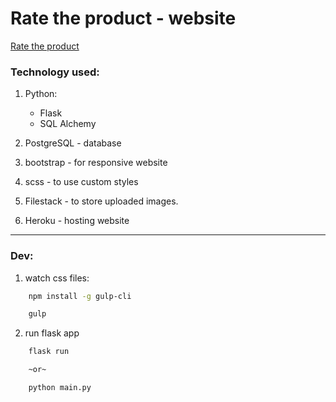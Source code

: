 # Rate the product - website

[Rate the product](https://rate-the-product.onrender.com)

### Technology used:

1. Python:

   - Flask
   - SQL Alchemy

2. PostgreSQL - database

3. bootstrap - for responsive website

4. scss - to use custom styles

5. Filestack - to store uploaded images.

6. Heroku - hosting website

---

### Dev:

1. watch css files:

```bash
    npm install -g gulp-cli

    gulp
```

2. run flask app

```bash
    flask run

    ~or~

    python main.py
```
